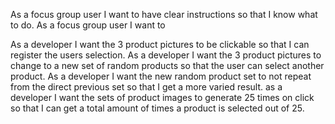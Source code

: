 

As a focus group user I want to have clear instructions so that I know what to do.
As a focus group user I want to

As a developer I want the 3 product pictures to be clickable so that I can register the users selection.
As a developer I want the 3 product pictures to change to a new set of random products so that the user can
select another product.
As a developer I want the new random product set to not repeat from the direct previous set so that I get
a more varied result.
as a developer I want the sets of product images to generate 25 times on click so that I can get a total amount
of times a product is selected out of 25.
